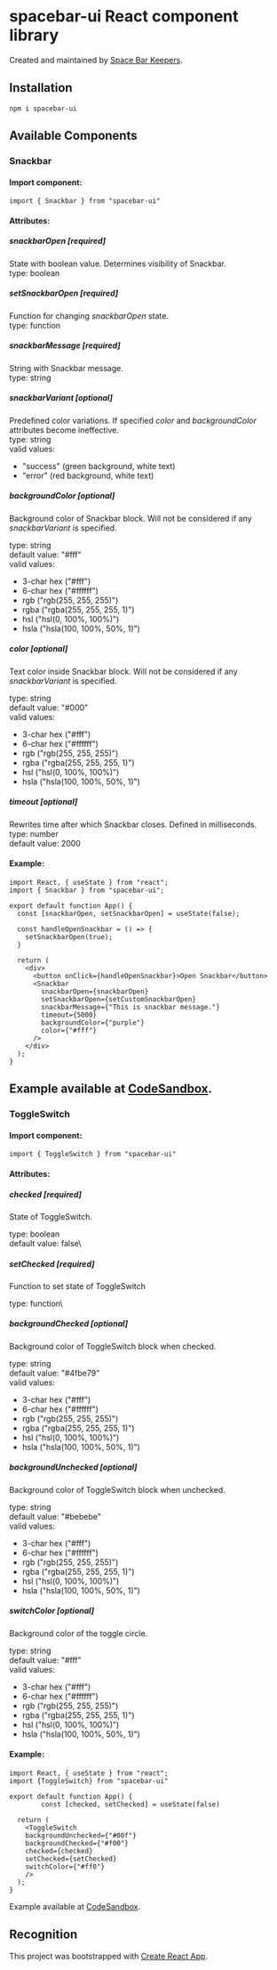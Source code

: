 # spacebar-ui React component library

Created and maintained by [Space Bar Keepers](https://spacebarkeepers.com).

## Installation
`npm i spacebar-ui`

## Available Components
### Snackbar
#### Import component:
`import { Snackbar } from "spacebar-ui"`
#### Attributes:
##### snackbarOpen [required]
State with boolean value. Determines visibility of Snackbar.\
type: boolean
##### setSnackbarOpen [required]
Function for changing *snackbarOpen* state.\
type: function
##### snackbarMessage [required]
String with Snackbar message.\
type: string
##### snackbarVariant [optional]
Predefined color variations. If specified *color* and *backgroundColor* attributes become ineffective. \
type: string\
valid values:
- "success" (green background, white text)
- "error" (red background, white text)
##### backgroundColor [optional]
Background color of Snackbar block. Will not be considered if any *snackbarVariant* is specified.

type: string\
default value: "#fff"\
valid values:
- 3-char hex ("#fff")
- 6-char hex ("#ffffff")
- rgb ("rgb(255, 255, 255)")
- rgba ("rgba(255, 255, 255, 1)")
- hsl ("hsl(0, 100%, 100%)")
- hsla ("hsla(100, 100%, 50%, 1)")

##### color [optional]
Text color inside Snackbar block. Will not be considered if any *snackbarVariant* is specified.

type: string\
default value: "#000"\
valid values:
- 3-char hex ("#fff")
- 6-char hex ("#ffffff")
- rgb ("rgb(255, 255, 255)")
- rgba ("rgba(255, 255, 255, 1)")
- hsl ("hsl(0, 100%, 100%)")
- hsla ("hsla(100, 100%, 50%, 1)")

##### timeout [optional]
Rewrites time after which Snackbar closes. Defined in milliseconds.\
type: number\
default value: 2000

#### Example:
```
import React, { useState } from "react";
import { Snackbar } from "spacebar-ui";

export default function App() {
  const [snackbarOpen, setSnackbarOpen] = useState(false);

  const handleOpenSnackbar = () => {
    setSnackbarOpen(true);
  }

  return (
    <div>
      <button onClick={handleOpenSnackbar}>Open Snackbar</button>
      <Snackbar 
        snackbarOpen={snackbarOpen} 
        setSnackbarOpen={setCustomSnackbarOpen} 
        snackbarMessage={"This is snackbar message."} 
        timeout={5000} 
        backgroundColor={"purple"} 
        color={"#fff"} 
      />
    </div>
  );
}
```
Example available at [CodeSandbox](https://codesandbox.io/s/snackbar-d1p74?file=/src/App.js).
---

### ToggleSwitch
#### Import component:
`import { ToggleSwitch } from "spacebar-ui"`
#### Attributes:
##### checked [required]
State of ToggleSwitch.

type: boolean\
default value: false\

##### setChecked [required]
Function to set state of ToggleSwitch

type: function\

##### backgroundChecked [optional]
Background color of ToggleSwitch block when checked.

type: string\
default value: "#4fbe79"\
valid values:
- 3-char hex ("#fff")
- 6-char hex ("#ffffff")
- rgb ("rgb(255, 255, 255)")
- rgba ("rgba(255, 255, 255, 1)")
- hsl ("hsl(0, 100%, 100%)")
- hsla ("hsla(100, 100%, 50%, 1)")

##### backgroundUnchecked [optional]
Background color of ToggleSwitch block when unchecked.

type: string\
default value: "#bebebe"\
valid values:
- 3-char hex ("#fff")
- 6-char hex ("#ffffff")
- rgb ("rgb(255, 255, 255)")
- rgba ("rgba(255, 255, 255, 1)")
- hsl ("hsl(0, 100%, 100%)")
- hsla ("hsla(100, 100%, 50%, 1)")

##### switchColor [optional]
Background color of the toggle circle.

type: string\
default value: "#fff"\
valid values:
- 3-char hex ("#fff")
- 6-char hex ("#ffffff")
- rgb ("rgb(255, 255, 255)")
- rgba ("rgba(255, 255, 255, 1)")
- hsl ("hsl(0, 100%, 100%)")
- hsla ("hsla(100, 100%, 50%, 1)")

#### Example:
```
import React, { useState } from "react";
import {ToggleSwitch} from "spacebar-ui"

export default function App() {
        const [checked, setChecked] = useState(false)

  return (
    <ToggleSwitch 
    backgroundUnchecked={"#00f"} 
    backgroundChecked={"#f00"}
    checked={checked}
    setChecked={setChecked}
    switchColor={"#ff0"}
    />
  );
}
```
Example available at [CodeSandbox](https://codesandbox.io/s/toggleswitch-8k0in?file=/src/App.js).

## Recognition
This project was bootstrapped with [Create React App](https://github.com/facebook/create-react-app).
